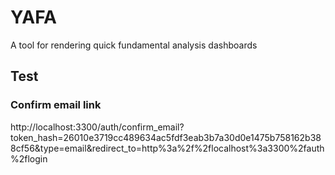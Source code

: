 # YAFA

A tool for rendering quick fundamental analysis dashboards

## Test

### Confirm email link

http://localhost:3300/auth/confirm_email?token_hash=26010e3719cc489634ac5fdf3eab3b7a30d0e1475b758162b388cf56&type=email&redirect_to=http%3a%2f%2flocalhost%3a3300%2fauth%2flogin
